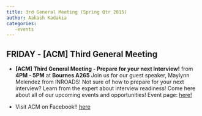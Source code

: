 ```yaml
---
title: 3rd General Meeting (Spring Qtr 2015)
author: Aakash Kadakia
categories:
   -events
---
```

## FRIDAY - [ACM] Third General Meeting 

* **[ACM] Third General Meeting - Prepare for your next Interview!** from **4PM - 5PM** at **Bournes A265** Join us for our guest speaker, Maylynn Melendez from INROADS! Not sure of how to prepare for your next interview? Learn from the expert about interview readiness! Come here about all of our upcoming events and opportunities! Event page: [here!](https://www.facebook.com/events/1442427426054685/1442787342685360/)

 * Visit ACM on Facebook!! [here](https://www.facebook.com/groups/acm.at.ucr/)


